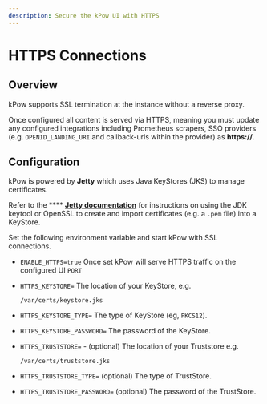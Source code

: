 ```yaml
---
description: Secure the kPow UI with HTTPS
---
```


# HTTPS Connections

## Overview

kPow supports SSL termination at the instance without a reverse proxy.

Once configured all content is served via HTTPS, meaning you must update any configured integrations including Prometheus scrapers, SSO providers (e.g. `OPENID_LANDING_URI` and callback-urls within the provider) as **https://**.

## Configuration

kPow is powered by **Jetty** which uses Java KeyStores (JKS) to manage certificates.

Refer to the **** [**Jetty documentation**](https://www.eclipse.org/jetty/documentation/jetty-10/operations-guide/index.html#og-keystore) for instructions on using the JDK keytool or OpenSSL to create and import certificates (e.g. a `.pem` file) into a KeyStore.

Set the following environment variable and start kPow with SSL connections.

* `ENABLE_HTTPS=true` Once set kPow will serve HTTPS traffic on the configured UI `PORT`
*   `HTTPS_KEYSTORE=` The location of your KeyStore, e.g.

    ```
    /var/certs/keystore.jks
    ```
* `HTTPS_KEYSTORE_TYPE=` The type of KeyStore (eg, `PKCS12`).
* `HTTPS_KEYSTORE_PASSWORD=` The password of the KeyStore.
*   `HTTPS_TRUSTSTORE=` - (optional) The location of your Truststore e.g.

    ```
    /var/certs/truststore.jks
    ```
* `HTTPS_TRUSTSTORE_TYPE=` (optional) The type of TrustStore.
* `HTTPS_TRUSTSTORE_PASSWORD=` (optional) The password of the TrustStore.
